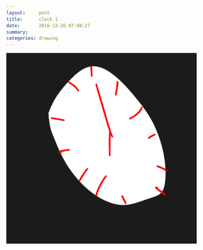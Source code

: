 ```yaml
---
layout:     post
title:      clock 1
date:       2016-12-26 07:08:27
summary:    
categories: drawing
---
```

![clock 1](/images/diary/clock-1.png "Sorry biological.")
